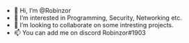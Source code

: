 - 👋 Hi, I’m @Robinzor
- 👀 I’m interested in Programming, Security, Networking etc.
- 💞️ I’m looking to collaborate on some intresting projects.
- 📫 You can add me on discord Robinzor#1903

